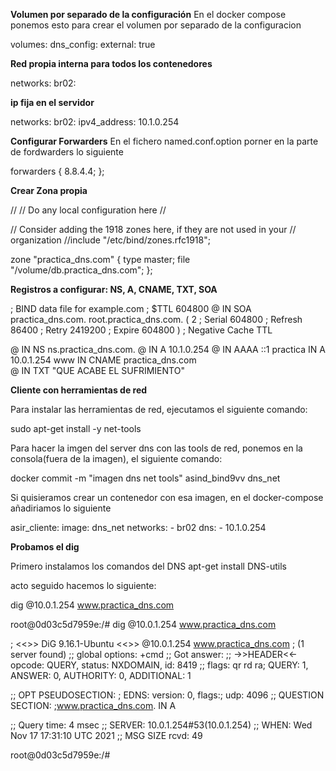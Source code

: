 
**Volumen por separado de la configuración**
En el docker compose ponemos esto para crear el volumen por separado de la configuracion

volumes:
  dns_config:
    external: true


**Red propia interna para todos los contenedores**

networks:
       br02:

**ip fija en el servidor**

networks:
       br02:
        ipv4_address: 10.1.0.254

**Configurar Forwarders**
En el fichero named.conf.option porner en la parte de fordwarders lo siguiente

 forwarders {
 	8.8.4.4;
	 };

**Crear Zona propia**

//
// Do any local configuration here
//

// Consider adding the 1918 zones here, if they are not used in your
// organization
//include "/etc/bind/zones.rfc1918";

zone "practica_dns.com" {
    type master;
    file "/volume/db.practica_dns.com";
};




**Registros a configurar: NS, A, CNAME, TXT, SOA**
    
    
; BIND data file for example.com
;
$TTL    604800
@       IN      SOA     practica_dns.com. root.practica_dns.com. (
                              2         ; Serial
                         604800         ; Refresh
                          86400         ; Retry
                        2419200         ; Expire
                         604800 )       ; Negative Cache TTL

@       IN      NS      ns.practica_dns.com.
@       IN      A       10.1.0.254
@       IN      AAAA    ::1
practica IN	    A	    10.0.1.254
www IN  CNAME   practica_dns.com     
@   IN  TXT "QUE ACABE EL SUFRIMIENTO"



**Cliente con herramientas de red**

Para instalar las herramientas de red, ejecutamos el siguiente comando:

sudo apt-get install -y net-tools

Para hacer la imgen del server dns con las tools de red, ponemos en la consola(fuera de la imagen), el siguiente comando:

docker commit -m "imagen dns net tools" asind_bind9vv dns_net

Si quisieramos crear un contenedor con esa imagen, en el docker-compose añadiriamos lo siguiente

asir_cliente:
    image: dns_net
    networks: 
      - br02 
    dns:
      - 10.1.0.254



**Probamos el dig**

Primero instalamos los comandos del DNS
apt-get install DNS-utils

acto seguido hacemos  lo siguiente:

dig @10.0.1.254 www.practica_dns.com

root@0d03c5d7959e:/# dig @10.0.1.254 www.practica_dns.com    

; <<>> DiG 9.16.1-Ubuntu <<>> @10.0.1.254 www.practica_dns.com
; (1 server found)
;; global options: +cmd
;; Got answer:
;; ->>HEADER<<- opcode: QUERY, status: NXDOMAIN, id: 8419
;; flags: qr rd ra; QUERY: 1, ANSWER: 0, AUTHORITY: 0, ADDITIONAL: 1

;; OPT PSEUDOSECTION:
; EDNS: version: 0, flags:; udp: 4096
;; QUESTION SECTION:
;www.practica_dns.com.          IN      A

;; Query time: 4 msec
;; SERVER: 10.0.1.254#53(10.0.1.254)
;; WHEN: Wed Nov 17 17:31:10 UTC 2021
;; MSG SIZE  rcvd: 49

root@0d03c5d7959e:/# 

